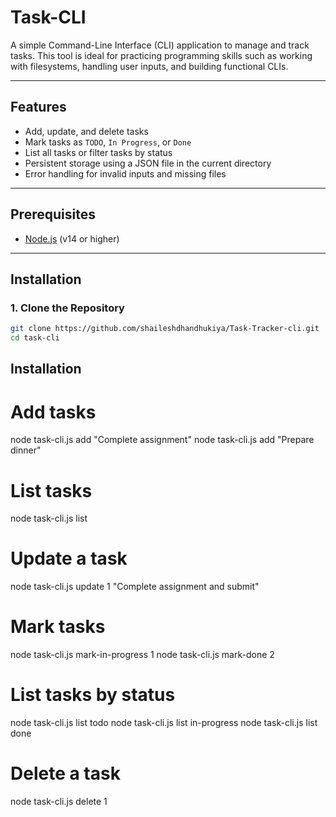 # Task-CLI

A simple Command-Line Interface (CLI) application to manage and track tasks. This tool is ideal for practicing programming skills such as working with filesystems, handling user inputs, and building functional CLIs.

---

## Features

- Add, update, and delete tasks
- Mark tasks as `TODO`, `In Progress`, or `Done`
- List all tasks or filter tasks by status
- Persistent storage using a JSON file in the current directory
- Error handling for invalid inputs and missing files

---

## Prerequisites

- [Node.js](https://nodejs.org/) (v14 or higher)

---

## Installation

### 1. Clone the Repository
```bash
git clone https://github.com/shaileshdhandhukiya/Task-Tracker-cli.git
cd task-cli
```
## Installation

# Add tasks
node task-cli.js add "Complete assignment"
node task-cli.js add "Prepare dinner"

# List tasks
node task-cli.js list

# Update a task
node task-cli.js update 1 "Complete assignment and submit"

# Mark tasks
node task-cli.js mark-in-progress 1
node task-cli.js mark-done 2

# List tasks by status
node task-cli.js list todo
node task-cli.js list in-progress
node task-cli.js list done

# Delete a task
node task-cli.js delete 1

